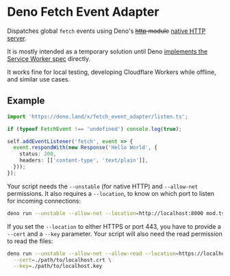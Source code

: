 # Deno Fetch Event Adapter

Dispatches global `fetch` events using Deno's ~~[http](https://deno.land/std/http) module~~ [native HTTP server](https://deno.com/blog/v1.9#native-http%2F2-web-server).

It is mostly intended as a temporary solution until Deno [implements the Service Worker spec](https://github.com/denoland/deno/issues/5957#issuecomment-722568905) directly.

It works fine for local testing, developing Cloudflare Workers while offline, and similar use cases. 

## Example

```ts
import 'https://deno.land/x/fetch_event_adapter/listen.ts';

if (typeof FetchEvent !== 'undefined') console.log(true);

self.addEventListener('fetch', event => {
  event.respondWith(new Response('Hello World', { 
    status: 200, 
    headers: [['content-type', 'text/plain']],
  }));
});
```

Your script needs the `--unstable` (for native HTTP) and `--allow-net` permissions. It also requires a `--location`,
to know on which port to listen for incoming connections:

```sh
deno run --unstable --allow-net --location=http://localhost:8000 mod.ts
```

If you set the `--location` to either HTTPS or port 443, you have to provide a `--cert` and a `--key` parameter.
Your script will also need the read permission to read the files:

```sh
deno run --unstable --allow-net --allow-read --location=https://localhost:8000 mod.ts \
  --cert=./path/to/localhost.crt \
  --key=./path/to/localhost.key
```
